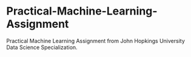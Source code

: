 # Practical-Machine-Learning-Assignment
Practical Machine Learning Assignment from John Hopkings University Data Science Specialization.
